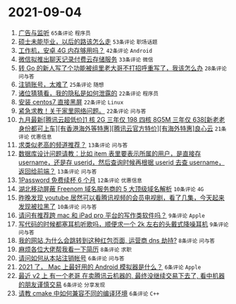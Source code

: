 # 2021-09-04

1. [广告与监听](https://www.v2ex.com/t/799831) `65条评论` `程序员`
1. [硕士未能毕业，以后的路该怎么走](https://www.v2ex.com/t/799819) `53条评论` `职场话题`
1. [工作机，安卓 4G 内存够用吗？](https://www.v2ex.com/t/799793) `42条评论` `Android`
1. [微信拟推出聊天记录付费云存储服务](https://www.v2ex.com/t/799839) `33条评论` `微信`
1. [转 Go 的新人写了个功能被组里老大哥不打招呼重写了，我该怎么办](https://www.v2ex.com/t/799838) `28条评论` `问与答`
1. [注销账号，太难了](https://www.v2ex.com/t/799827) `25条评论` `随想`
1. [诸位猜猜看，我的隐私是如何泄露的](https://www.v2ex.com/t/799868) `22条评论` `程序员`
1. [安装 centos7 直接黑屏](https://www.v2ex.com/t/799812) `22条评论` `Linux`
1. [紧急求教！关于家里网络问题。](https://www.v2ex.com/t/799805) `22条评论` `问与答`
1. [九月最新[腾讯云超低价]1 核 2G 三年仅 198 四核 8G5M 三年仅 638[新老老身份都可上车][有香港海外等特惠][腾讯云官方特价][有海外特惠]良心云](https://www.v2ex.com/t/799795) `21条评论` `优惠信息`
1. [求类似老高的频道推荐？](https://www.v2ex.com/t/799857) `13条评论` `问与答`
1. [数据库设计问题请教：比如 item 表里要表示所属的用户，是直接存 username，还是存 userid，然后查询时候再根据 userid 去查 username，返回给前端？](https://www.v2ex.com/t/799818) `13条评论` `问与答`
1. [1Password 免费续杯 6 个月](https://www.v2ex.com/t/799854) `12条评论` `优惠信息`
1. [湖北移动屏蔽 Freenom 域名服务商的 5 大顶级域名解析](https://www.v2ex.com/t/799816) `10条评论` `4G`
1. [昨晚发现 youtube 居然可以看腾讯视频的会员电视剧，看了几集，今天起来发现被拉黑了](https://www.v2ex.com/t/799804) `10条评论` `问与答`
1. [请问有推荐跨 mac 和 iPad pro 平台的写作类软件吗？](https://www.v2ex.com/t/799856) `9条评论` `Apple`
1. [写代码的时候都塞耳机听歌吗，顺便求一个 2k 左右的头戴式降噪耳机](https://www.v2ex.com/t/799847) `9条评论` `问与答`
1. [我的网站,为什么会跳转到这种红包页面, 运营商 dns 劫持?](https://www.v2ex.com/t/799860) `8条评论` `问与答`
1. [麻烦各位大佬帮我看一下简历](https://www.v2ex.com/t/799803) `8条评论` `求职`
1. [请问如何从本站注销帐号](https://www.v2ex.com/t/799841) `6条评论` `问与答`
1. [2021 了， Mac 上最好用的 Android 模拟器是什么？](https://www.v2ex.com/t/799840) `6条评论` `Apple`
1. [最近 v2 上 有一个老哥 在卖腾讯云机器的, 最终没继续交易下去了, 看中机器的朋友谨慎交易](https://www.v2ex.com/t/799834) `6条评论` `分享发现`
1. [请教 cmake 中如何兼容不同的编译环境](https://www.v2ex.com/t/799826) `6条评论` `C++`
